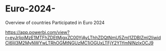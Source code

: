# Euro-2024-
Overview of countries Participated in Euro 2024

https://app.powerbi.com/view?r=eyJrIjoiMzE1MTFhZDEtMjgxZC00YjAyLThhZDQtNmU5ZmI1ZDBlZmI2IiwidCI6IjI3M2MyNWYwLTRhOGMtNGUzMC1iOGUxLTFjY2Y1YmNlNzIxOCJ9
